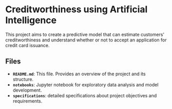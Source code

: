 # Creditworthiness using Artificial Intelligence

This project aims to create a predictive model that can estimate customers' creditworthiness and understand whether or not to accept an application for credit card issuance.

## Files

- **`README.md`**: This file. Provides an overview of the project and its structure.
- **`notebooks`**: Jupyter notebook for exploratory data analysis and model development.
- **`specifications`**: detailed specifications about project objectives and requirements.


